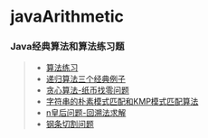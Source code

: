 # javaArithmetic
### Java经典算法和算法练习题
>* [算法练习](https://github.com/xzrlovedy/javaArithmetic/tree/master/ArithmeticExercise/src/arithmeticExercise)
>* [递归算法三个经典例子](https://github.com/xzrlovedy/javaArithmetic/blob/master/Recursion.java)
>* [贪心算法-纸币找零问题](https://github.com/xzrlovedy/javaArithmetic/blob/master/GreedyArithmetic/src/greedyArithmetic/GreedyArithmetic.java)
>* [字符串的朴素模式匹配和KMP模式匹配算法](https://github.com/xzrlovedy/javaArithmetic/tree/master/KmpMatchingArithmetic/src/kmpMatchingArithmetic)
>* [n皇后问题-回溯法求解](https://github.com/xzrlovedy/javaArithmetic/blob/master/NQueenArithmetic/src/nQueenArithmetic/NQueen.java)
>* [钢条切割问题](https://github.com/xzrlovedy/javaArithmetic/blob/master/RodCutMethods/src/rodCutMethods/RodCutMethods.java)
